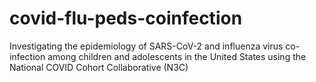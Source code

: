 # covid-flu-peds-coinfection
Investigating the epidemiology of SARS-CoV-2 and influenza virus co-infection among children and adolescents in the United States using the National COVID Cohort Collaborative (N3C)
